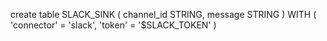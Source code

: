 create table SLACK_SINK (
    channel_id STRING,
    message STRING
) WITH (
    'connector' = 'slack',
    'token' = '$SLACK_TOKEN'
)